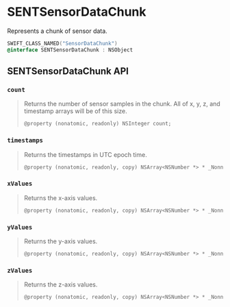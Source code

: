 # SENTSensorDataChunk

Represents a chunk of sensor data.

```objectivec
SWIFT_CLASS_NAMED("SensorDataChunk")
@interface SENTSensorDataChunk : NSObject
```

## SENTSensorDataChunk API

### `count`

> Returns the number of sensor samples in the chunk. All of x, y, z, and timestamp arrays will be of this size.
>
> ```objectivec
> @property (nonatomic, readonly) NSInteger count;
> ```

### `timestamps`

> Returns the timestamps in UTC epoch time.
>
> ```objectivec
> @property (nonatomic, readonly, copy) NSArray<NSNumber *> * _Nonnull timestamps;
> ```

### `xValues`

> Returns the x-axis values.
>
> ```objectivec
> @property (nonatomic, readonly, copy) NSArray<NSNumber *> * _Nonnull xValues;
> ```

### `yValues`

> Returns the y-axis values.
>
> ```objectivec
> @property (nonatomic, readonly, copy) NSArray<NSNumber *> * _Nonnull yValues;
> ```

### `zValues`

> Returns the z-axis values.
>
> ```objectivec
> @property (nonatomic, readonly, copy) NSArray<NSNumber *> * _Nonnull zValues;
> ```
